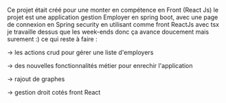 Ce projet était créé pour une monter en compétence en Front (React Js) le projet est une application gestion Employer en spring boot, 
avec une page de connexion en Spring security  en utilisant comme front ReactJs avec tsx  je travaille dessus que les week-ends donc ça avance doucement mais surement :) ce qui reste à faire :

-> les actions crud pour gérer une liste d'employers

-> des nouvelles fonctionnalités métier pour enrechir l'application 

-> rajout de graphes

-> gestion droit cotés front React
